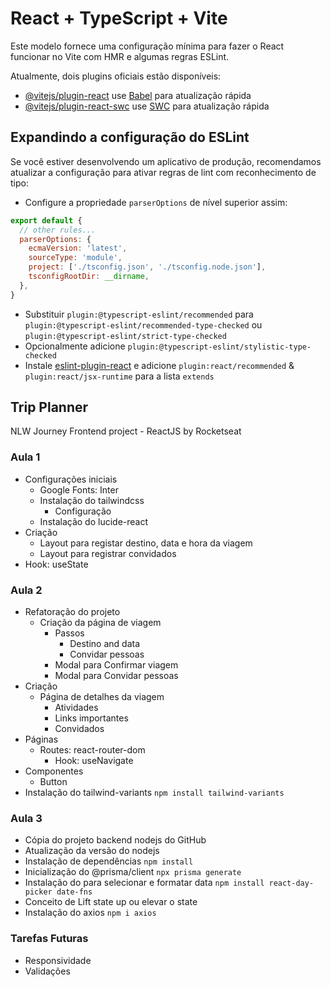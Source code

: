 # React + TypeScript + Vite

Este modelo fornece uma configuração mínima para fazer o React funcionar no Vite com HMR e algumas regras ESLint.

Atualmente, dois plugins oficiais estão disponíveis:

- [@vitejs/plugin-react](https://github.com/vitejs/vite-plugin-react/blob/main/packages/plugin-react/README.md) use [Babel](https://babeljs.io/) para atualização rápida
- [@vitejs/plugin-react-swc](https://github.com/vitejs/vite-plugin-react-swc) use [SWC](https://swc.rs/) para atualização rápida

## Expandindo a configuração do ESLint

Se você estiver desenvolvendo um aplicativo de produção, recomendamos atualizar a configuração para ativar regras de lint com reconhecimento de tipo:

- Configure a propriedade `parserOptions` de nível superior assim:

```js
export default {
  // other rules...
  parserOptions: {
    ecmaVersion: 'latest',
    sourceType: 'module',
    project: ['./tsconfig.json', './tsconfig.node.json'],
    tsconfigRootDir: __dirname,
  },
}
```

- Substituir `plugin:@typescript-eslint/recommended` para `plugin:@typescript-eslint/recommended-type-checked` ou `plugin:@typescript-eslint/strict-type-checked`
- Opcionalmente adicione `plugin:@typescript-eslint/stylistic-type-checked`
- Instale [eslint-plugin-react](https://github.com/jsx-eslint/eslint-plugin-react) e adicione `plugin:react/recommended` & `plugin:react/jsx-runtime` para a lista `extends`

## Trip Planner

NLW Journey Frontend project - ReactJS by Rocketseat

### Aula 1

- Configurações iniciais
  - Google Fonts: Inter
  - Instalação do tailwindcss
    - Configuração
  - Instalação do lucide-react
- Criação
  - Layout para registar destino, data e hora da viagem
  - Layout para registrar convidados
- Hook: useState

### Aula 2

- Refatoração do projeto
  - Criação da página de viagem
    - Passos
      - Destino and data
      - Convidar pessoas
    - Modal para Confirmar viagem
    - Modal para Convidar pessoas
- Criação
  - Página de detalhes da viagem
    - Atividades
    - Links importantes
    - Convidados
- Páginas
  - Routes: react-router-dom
    - Hook: useNavigate
- Componentes
  - Button
- Instalação do tailwind-variants `npm install tailwind-variants`

### Aula 3

- Cópia do projeto backend nodejs do GitHub
- Atualização da versão do nodejs
- Instalação de dependências `npm install`
- Inicialização do @prisma/client `npx prisma generate`
- Instalação do para selecionar e formatar data `npm install react-day-picker date-fns`
- Conceito de Lift state up ou elevar o state
- Instalação do axios `npm i axios`

### Tarefas Futuras

- Responsividade
- Validações
